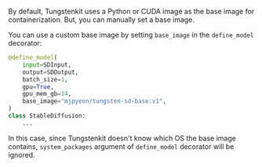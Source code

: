 By default, Tungstenkit uses a Python or CUDA image as the base image for containerization. But, you can manually set a base image. 

You can use a custom base image by setting ``base_image`` in the ``define_model`` decorator:
```python hl_lines="7"
@define_model(
    input=SDInput,
    output=SDOutput,
    batch_size=1,
    gpu=True,
    gpu_mem_gb=14,
    base_image="mjpyeon/tungsten-sd-base:v1",
)
class StableDiffusion:
    ...
```

In this case, since Tungstenkit doesn't know which OS the base image contains, ``system_packages`` argument of ``define_model`` decorator will be ignored.

